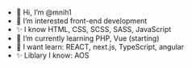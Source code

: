 - 👋 Hi, I’m @mnih1
- 👀 I’m interested front-end development
- ✨ I know HTML, CSS, SCSS, SASS, JavaScript
- 🌱 I’m currently learning PHP, Vue (starting)
- 🌱 I want learn: REACT, next.js, TypeScript, angular
- ✨ Liblary I know: AOS

